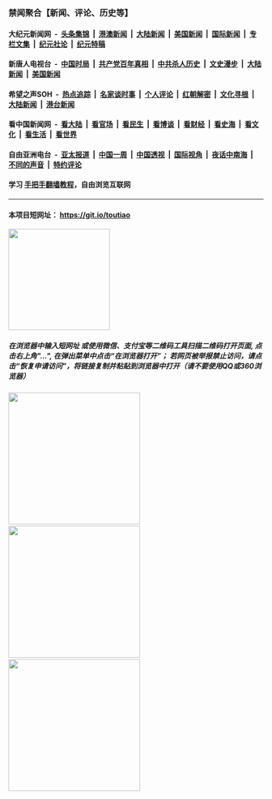 ### 禁闻聚合【新闻、评论、历史等】

#### 大纪元新闻网 &nbsp;-&nbsp; [头条集锦](indexes/E头条集锦.md?t=02121622) &nbsp;|&nbsp; [港澳新闻](indexes/E港澳新闻.md?t=02121622)  &nbsp;|&nbsp; [大陆新闻](indexes/E大陆新闻.md?t=02121622) &nbsp;|&nbsp; [美国新闻](indexes/E美国新闻.md?t=02121622) &nbsp;|&nbsp; [国际新闻](indexes/E国际新闻.md?t=02121622) &nbsp;|&nbsp; [专栏文集](indexes/E专栏文集.md?t=02121622) &nbsp;|&nbsp; [纪元社论](indexes/E纪元社论.md?t=02121622) &nbsp;|&nbsp; [纪元特稿](indexes/E纪元特稿.md?t=02121622) 

#### 新唐人电视台 &nbsp;-&nbsp; [中国时局](indexes/N中国时局.md?t=02121622) &nbsp;|&nbsp; [共产党百年真相](indexes/N共产党百年真相.md?t=02121622) &nbsp;|&nbsp; [中共杀人历史](indexes/N中共杀人历史.md?t=02121622) &nbsp;|&nbsp; [文史漫步](indexes/N文史漫步.md?t=02121622) &nbsp;|&nbsp; [大陆新闻](indexes/N大陆新闻.md?t=02121622) &nbsp;|&nbsp; [美国新闻](indexes/N美国新闻.md?t=02121622)

#### 希望之声SOH &nbsp;-&nbsp; [热点追踪](indexes/H热点追踪.md?t=02121622) &nbsp;|&nbsp; [名家谈时事](indexes/H名家谈时事.md?t=02121622) &nbsp;|&nbsp; [个人评论](indexes/H个人评论.md?t=02121622)  &nbsp;|&nbsp; [红朝解密](indexes/H红朝解密.md?t=02121622) &nbsp;|&nbsp; [文化寻根](indexes/H文化寻根.md?t=02121622) &nbsp;|&nbsp; [大陆新闻](indexes/H大陆新闻.md?t=02121622) &nbsp;|&nbsp; [港台新闻](indexes/H港台新闻.md?t=02121622)

#### 看中国新闻网 &nbsp;-&nbsp; [看大陆](indexes/S看大陆.md?t=02121622) &nbsp;|&nbsp; [看官场](indexes/S看官场.md?t=02121622) &nbsp;|&nbsp; [看民生](indexes/S看民生.md?t=02121622)  &nbsp;|&nbsp; [看博谈](indexes/S看博谈.md?t=02121622) &nbsp;|&nbsp; [看财经](indexes/S看财经.md?t=02121622) &nbsp;|&nbsp; [看史海](indexes/S看史海.md?t=02121622) &nbsp;|&nbsp; [看文化](indexes/S看文化.md?t=02121622) &nbsp;|&nbsp; [看生活](indexes/S看生活.md?t=02121622) &nbsp;|&nbsp; [看世界](indexes/S看世界.md?t=02121622)

#### 自由亚洲电台 &nbsp;-&nbsp; [亚太报道](indexes/R亚太报道.md?t=02121622) &nbsp;|&nbsp; [中国一周](indexes/R中国一周.md?t=02121622) &nbsp;|&nbsp; [中国透视](indexes/R中国透视.md?t=02121622)  &nbsp;|&nbsp; [国际视角](indexes/R国际视角.md?t=02121622) &nbsp;|&nbsp; [夜话中南海](indexes/R夜话中南海.md?t=02121622) &nbsp;|&nbsp; [不同的声音](indexes/R不同的声音.md?t=02121622) &nbsp;|&nbsp; [特约评论](indexes/R特约评论.md?t=02121622)

#### 学习 [手把手翻墙教程](https://github.com/gfw-breaker/guides/wiki)，自由浏览互联网

----

#### 本项目短网址： https://git.io/toutiao
<img src="https://raw.githubusercontent.com/gfw-breaker/banned-news/master/scripts/img/qr.png" width="200px"/>  

##### 在浏览器中输入短网址 或使用微信、支付宝等二维码工具扫描二维码打开页面, 点击右上角"...", 在弹出菜单中点击“在浏览器打开”； 若网页被举报禁止访问，请点击“恢复申请访问”，将链接复制并粘贴到浏览器中打开（请不要使用QQ或360浏览器）

<img src="https://raw.githubusercontent.com/gfw-breaker/banned-news/master/scripts/img/1.png" width="260px"/> &nbsp; <img src="https://raw.githubusercontent.com/gfw-breaker/banned-news/master/scripts/img/2.png" width="260px"/> &nbsp; <img src="https://raw.githubusercontent.com/gfw-breaker/banned-news/master/scripts/img/3.png" width="260px"/>
